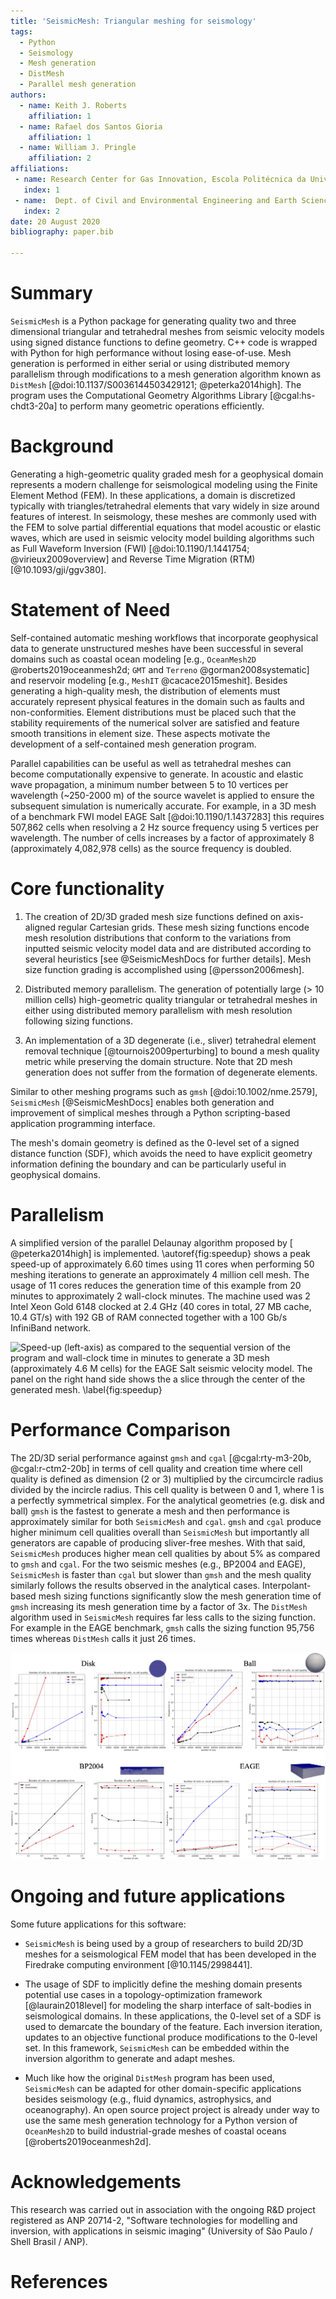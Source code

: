 ```yaml
---
title: 'SeismicMesh: Triangular meshing for seismology'
tags:
  - Python
  - Seismology
  - Mesh generation
  - DistMesh
  - Parallel mesh generation
authors:
  - name: Keith J. Roberts
    affiliation: 1
  - name: Rafael dos Santos Gioria
    affiliation: 1
  - name: William J. Pringle
    affiliation: 2
affiliations:
 - name: Research Center for Gas Innovation, Escola Politécnica da Universidade de São Paulo, São Paulo, Brazil.
   index: 1
 - name:  Dept. of Civil and Environmental Engineering and Earth Sciences, University of Notre Dame, 156 Fitzpatrick Hall, Notre Dame, IN, U.S.A.
   index: 2
date: 20 August 2020
bibliography: paper.bib

---
```

# Summary

`SeismicMesh` is a Python package for generating quality two and three dimensional triangular and tetrahedral meshes from seismic velocity models using signed distance functions to define geometry. C++ code is wrapped with Python for high performance without losing ease-of-use. Mesh generation is performed in either serial or using distributed memory parallelism through modifications to a mesh generation algorithm known as `DistMesh` [@doi:10.1137/S0036144503429121; @peterka2014high]. The program uses the Computational Geometry Algorithms Library [@cgal:hs-chdt3-20a] to perform many geometric operations efficiently.


# Background

Generating a high-geometric quality graded mesh for a geophysical domain represents a modern challenge for seismological modeling using the Finite Element Method (FEM). In these applications, a domain is discretized typically with triangles/tetrahedral elements that vary widely in size around features of interest. In seismology, these meshes are commonly used with the FEM to solve partial differential equations that model acoustic or elastic waves, which are used in seismic velocity model building algorithms such as Full Waveform Inversion (FWI) [@doi:10.1190/1.1441754; @virieux2009overview] and Reverse Time Migration (RTM) [@10.1093/gji/ggv380].

# Statement of Need

Self-contained automatic meshing workflows that incorporate geophysical data to generate unstructured meshes have been successful in several domains such as coastal ocean modeling [e.g., `OceanMesh2D` @roberts2019oceanmesh2d; `GMT` and `Terreno` @gorman2008systematic] and reservoir modeling [e.g., `MeshIT` @cacace2015meshit]. Besides generating a high-quality mesh, the distribution of elements must accurately represent physical features in the domain such as faults and non-conformities. Element distributions must be placed such that the stability requirements of the numerical solver are satisfied and feature smooth transitions in element size. These aspects motivate the development of a self-contained mesh generation program.

Parallel capabilities can be useful as well as tetrahedral meshes can become computationally expensive to generate. In acoustic and elastic wave propagation, a minimum number between 5 to 10 vertices per wavelength (~250-2000 m) of the source wavelet is applied to ensure the subsequent simulation is numerically accurate. For example, in a 3D mesh of a benchmark FWI model EAGE Salt [@doi:10.1190/1.1437283] this requires 507,862 cells when resolving a 2 Hz source frequency using 5 vertices per wavelength. The number of cells increases by a factor of approximately 8 (approximately 4,082,978 cells) as the source frequency is doubled.


# Core functionality

  1. The creation of 2D/3D graded mesh size functions defined on axis-aligned regular Cartesian grids. These mesh sizing functions encode mesh resolution distributions that conform to the variations from inputted seismic velocity model data and are distributed according to several heuristics [see @SeismicMeshDocs for further details]. Mesh size function grading is accomplished using [@persson2006mesh].

  2. Distributed memory parallelism. The generation of potentially large (> 10 million cells) high-geometric quality triangular or tetrahedral meshes in either using distributed memory parallelism with mesh resolution following sizing functions.

  3. An implementation of a 3D degenerate (i.e., sliver) tetrahedral element removal technique [@tournois2009perturbing] to bound a mesh quality metric while preserving the domain structure. Note that 2D mesh generation does not suffer from the formation of degenerate elements.

 Similar to other meshing programs such as `gmsh` [@doi:10.1002/nme.2579], `SeismicMesh` [@SeismicMeshDocs] enables both generation and improvement of simplical meshes through a Python scripting-based application programming interface.

The mesh's domain geometry is defined as the 0-level set of a signed distance function (SDF), which avoids the need to have explicit geometry information defining the boundary and can be particularly useful in geophysical domains.

# Parallelism

A simplified version of the parallel Delaunay algorithm proposed by [ @peterka2014high] is implemented. \autoref{fig:speedup} shows a peak speed-up of approximately 6.60 times using 11 cores when performing 50 meshing iterations to generate an approximately 4 million cell mesh. The usage of 11 cores reduces the generation time of this example from 20 minutes to approximately 2 wall-clock minutes.  The machine used was 2 Intel Xeon Gold 6148 clocked at 2.4 GHz  (40 cores in total, 27 MB cache, 10.4 GT/s) with 192 GB of RAM connected together with a 100 Gb/s InfiniBand network.

![Speed-up (left-axis) as compared to the sequential version of the program and wall-clock time in minutes to generate a 3D mesh (approximately 4.6 M cells) for the EAGE Salt seismic velocity model. The panel on the right hand side shows the a slice through the center of the generated mesh. \label{fig:speedup}](Performance.jpg)


# Performance Comparison

The 2D/3D serial performance against `gmsh` and `cgal` [@cgal:rty-m3-20b, @cgal:r-ctm2-20b] in terms of cell quality and creation time where cell quality is defined as dimension (2 or 3) multiplied by the circumcircle radius divided by the incircle radius. This cell quality is between 0 and 1, where 1 is a perfectly symmetrical simplex. For the analytical geometries (e.g. disk and ball) `gmsh` is the fastest to generate a mesh and then performance is approximately similar for both `SeismicMesh` and `cgal`. `gmsh` and `cgal` produce higher minimum cell qualities overall than `SeismicMesh` but importantly all generators are capable of producing sliver-free meshes. With that said, `SeismicMesh` produces higher mean cell qualities by about 5\% as compared to `gmsh` and `cgal`. For the two seismic meshes (e.g., BP2004 and EAGE), `SeismicMesh` is faster than `cgal` but slower than `gmsh` and the mesh quality similarly follows the results observed in the analytical cases. Interpolant-based mesh sizing functions significantly slow the mesh generation time of `gmsh` increasing its mesh generation time by a factor of 3x. The `DistMesh` algorithm used in `SeismicMesh` requires far less calls to the sizing function. For example in the EAGE benchmark, `gmsh` calls the sizing function 95,756 times whereas `DistMesh` calls it just 26 times.

![The mesh creation time and resulting mesh quality for four benchmark problems studied over a range of problem sizes. Two analytical problems (disk and a ball) and two non-analytical problems with sizing functions defined via regular gridded interpolants (BP2004 and EAGE). See the `SeismicMesh` github repository for information regarding the benchmarks. \label{fig:benchmark}](Benchmarks.jpg)


# Ongoing and future applications

 Some future applications for this software:

 * `SeismicMesh` is being used by a group of researchers to build 2D/3D meshes for a seismological FEM model that has been developed in the Firedrake computing environment [@10.1145/2998441].

 * The usage of SDF to implicitly define the meshing domain presents potential use cases in a topology-optimization framework [@laurain2018level] for modeling the sharp interface of salt-bodies in seismological domains. In these applications, the 0-level set of a SDF is used to demarcate the boundary of the feature. Each inversion iteration, updates to an objective functional produce modifications to the 0-level set. In this framework, `SeismicMesh` can be embedded within the inversion algorithm to generate and adapt meshes.

 * Much like how the original `DistMesh` program has been used, `SeismicMesh` can be adapted for other domain-specific applications besides seismology (e.g., fluid dynamics, astrophysics, and oceanography). An open source project project is already under way to use the same mesh generation technology for a Python version of `OceanMesh2D` to build industrial-grade meshes of coastal oceans [@roberts2019oceanmesh2d].

# Acknowledgements

This research was carried out in association with the ongoing R&D project registered as ANP 20714-2, "Software technologies for modelling and inversion, with applications in seismic imaging"  (University of São Paulo / Shell Brasil / ANP).

# References
